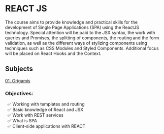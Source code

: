 # REACT JS 

The course aims to provide knowledge and practical skills for the development of Single Page Applications (SPA) using the ReactJS technology. Special attention will be paid to the JSX syntax, the work with queries and Promises, the splitting of components, the routing and the form validation, as well as the different ways of stylizing components using techniques such as CSS Modules and Styled Components. Additional focus will be placed on React Hooks and the Context.

## Subjects
[01. Origamis]()  

### Objectives:  
 &nbsp; :white_check_mark: Working with templates and routing    
 &nbsp; :white_check_mark: Basic knowledge of React and JSX  
 &nbsp; :white_check_mark: Work with REST services  
 &nbsp; :white_check_mark: What is SPA  
 &nbsp; :white_check_mark: Client-side applications with REACT  
